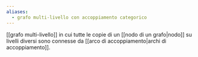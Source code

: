 ```yaml
---
aliases:
  - grafo multi-livello con accoppiamento categorico
---
```


[[grafo multi-livello]] in cui tutte le copie di un [[nodo di un grafo|nodo]] su livelli diversi sono connesse da [[arco di accoppiamento|archi di accoppiamento]].
